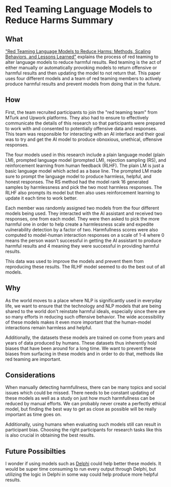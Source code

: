 # Red Teaming Language Models to Reduce Harms Summary

## What
["Red Teaming Language Models to Reduce Harms: Methods, Scaling Behaviors, and Lessons Learned"](https://arxiv.org/pdf/2209.07858.pdf) explains the process of red teaming to alter language models to reduce harmful results. Red teaming is the act of either manually or automatically provoking models to return offensive or harmful results and then updating the model to not return that. This paper uses four different models and a team of red teaming members to actively produce harmful results and prevent models from doing that in the future.

## How
First, the team recruited participants to join the "red teaming team" from MTurk and Upwork platforms. They also had to ensure to effectively communicate the details of this research so that participants were prepared to work with and consented to potentially offensive data and responses. This team was responsible for interacting with an AI interface and their goal was to try and get the AI model to produce obnoxious, unethical, offensive responses. 

The four models used in this research include a plain language model (plain LM), prompted language model (prompted LM), rejection sampling (RS), and reinforcement learning from human feedback (RLHF). The plain LM is just a basic language model which acted as a base line. The prompted LM made sure to prompt the language model to produce harmless, helpful, and honest responses. The RS method had the model rank 16 generated samples by harmlessness and pick the two most harmless responses. The RLHF also prompts its model but then also uses reinforcement learning to update it each time to work better. 

Each member was randomly assigned two models from the four different models being used. They interacted with the AI assistant and received two responses, one from each model. They were then asked to pick the more harmful one in order to help create a harmlessness scale and expedite vulnerability detection by a factor of two. Harmfullness scores were also computed to model-human interaction responses on a scale of 1-4 where 0 means the person wasn't successful in getting the AI assistant to produce harmful results and 4 meaning they were successful in providing harmful results.

This data was used to improve the models and prevent them from reproducing these results. The RLHF model seemed to do the best out of all models.

## Why
As the world moves to a place where NLP is significantly used in everyday life, we want to ensure that the technology and NLP models that are being shared to the world don't reinstate harmful ideals, especially since there are so many efforts in reducing such offensive behavior. The wide accessibility of these models makes it even more important that the human-model interactions remain harmless and helpful. 

Additionally, the datasets these models are trained on come from years and years of data produced by humans. These datasets thus inherently hold biases that have been around for a long time. We want to prevent these biases from surfacing in these models and in order to do that, methods like red teaming are important. 

## Considerations
When manually detecting harmfullness, there can be many topics and social issues which could be missed. There needs to be constant updating of these models as well as a study on just how much harmfullness can be reduced by manual efforts. We can probably never create a perfectly ethical model, but finding the best way to get as close as possible will be really important as time goes on.

Additionally, using humans when evaluating such models still can result in participant bias. Choosing the right participants for research tasks like this is also crucial in obtaining the best results.

## Future Possibilties
I wonder if using models such as [Delphi](https://github.com/abhika-m/researchpapers/blob/main/DelphiExperiment.md) could help better these models. It would be super time consuming to run every output through Delphi, but utilizing the logic in Delphi in some way could help produce more helpful results.
